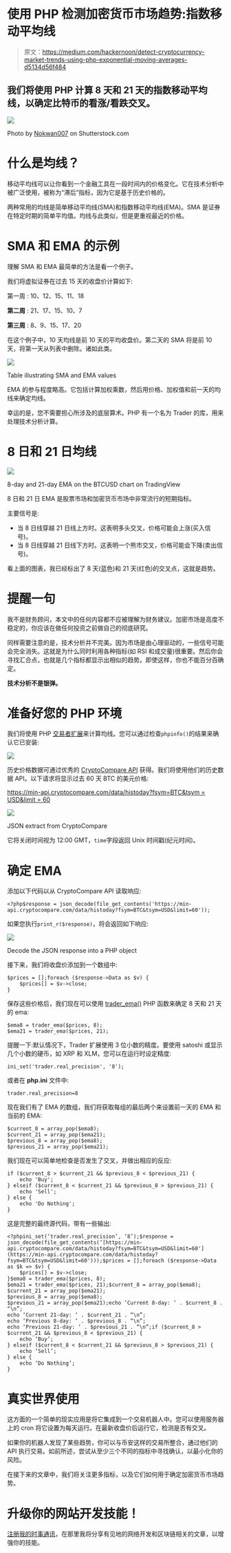 # 使用 PHP 检测加密货币市场趋势:指数移动平均线

> 原文：<https://medium.com/hackernoon/detect-cryptocurrency-market-trends-using-php-exponential-moving-averages-d5134d56f484>

## 我们将使用 PHP 计算 8 天和 21 天的指数移动平均线，以确定比特币的看涨/看跌交叉。

![](img/b760d534dba3f0345c0fe8008f8787ed.png)

Photo by [Nokwan007](https://www.shutterstock.com/g/nokwan007) on Shutterstock.com

# 什么是均线？

移动平均线可以让你看到一个金融工具在一段时间内的价格变化。它在技术分析中被广泛使用，被称为“滞后”指标，因为它是基于历史价格的。

两种常用的均线是简单移动平均线(SMA)和指数移动平均线(EMA)。SMA 是证券在特定时期的简单平均值。均线与此类似，但是更重视最近的价格。

# SMA 和 EMA 的示例

理解 SMA 和 EMA 最简单的方法是看一个例子。

我们将虚拟证券在过去 15 天的收盘价计算如下:

第一周 : 10、12、15、11、18

**第二周** : 21、17、15、10、7

**第三周** : 8、9、15、17、20

在这个例子中，10 天均线是前 10 天的平均收盘价。第二天的 SMA 将是前 10 天，将第一天从列表中删除。诸如此类。

![](img/1f6d6f42cb2adaa18d040cf7849f0ceb.png)

Table illustrating SMA and EMA values

EMA 的参与程度略高。它包括计算加权乘数，然后用价格、加权值和前一天的均线来确定均线。

幸运的是，您不需要担心所涉及的底层算术。PHP 有一个名为 Trader 的库，用来处理技术分析计算。

# 8 日和 21 日均线

![](img/35f1b454b429c542df6e17e6afd13e20.png)

8-day and 21-day EMA on the BTCUSD chart on TradingView

8 日和 21 日 EMA 是股票市场和加密货币市场中非常流行的短期指标。

主要信号是:

*   当 8 日线穿越 21 日线上方时。这表明多头交叉，价格可能会上涨(买入信号)。
*   当 8 日线穿越 21 日线下方时。这表明一个熊市交叉，价格可能会下降(卖出信号)。

看上面的图表，我已经标出了 8 天(蓝色)和 21 天(红色)的交叉点，这就是趋势。

# 提醒一句

我不是财务顾问，本文中的任何内容都不应被理解为财务建议。加密市场是高度不稳定的，你应该在做任何投资之前做自己的彻底研究。

同样需要注意的是，技术分析并不完美。因为市场是由心理驱动的，一些信号可能会完全消失。这就是为什么同时利用各种指标(如 RSI 和成交量)很重要。然后你会寻找汇合点，也就是几个指标都显示出相似的趋势。即使这样，你也不能百分百确定。

**技术分析不是银弹。**

# 准备好您的 PHP 环境

我们将使用 PHP [交易者扩展](http://php.net/manual/en/book.trader.php)来计算均线。您可以通过检查`phpinfo()`的结果来确认它已安装:

![](img/87e1938798e29dca83c16f854acf3819.png)

历史价格数据可通过优秀的 [CryptoCompare API](https://min-api.cryptocompare.com/) 获得。我们将使用他们的历史数据 API。以下请求将显示过去 60 天 BTC 的美元价格:

[https://min-api.cryptocompare.com/data/histoday?fsym=BTC&tsym = USD&limit = 60](https://min-api.cryptocompare.com/data/histoday?fsym=BTC&tsym=USD&limit=60)

![](img/d0bc15d4f506c610601a7102d8b1baf3.png)

JSON extract from CryptoCompare

它将关闭时间视为 12:00 GMT，`time`字段返回 Unix 时间戳(纪元时间)。

# 确定 EMA

添加以下代码以从 CryptoCompare API 读取响应:

```
<?php$response = json_decode(file_get_contents('https://min-api.cryptocompare.com/data/histoday?fsym=BTC&tsym=USD&limit=60'));
```

如果您执行`print_r($response)`，将会返回如下响应:

![](img/8205615c273c976d72bfb75808cb1213.png)

Decode the JSON response into a PHP object

接下来，我们将收盘价添加到一个数组中:

```
$prices = [];foreach ($response->Data as $v) {
    $prices[] = $v->close;
}
```

保存这些价格后，我们现在可以使用 [trader_ema()](http://php.net/manual/en/function.trader-ema.php) PHP 函数来确定 8 天和 21 天的 ema:

```
$ema8 = trader_ema($prices, 8);
$ema21 = trader_ema($prices, 21);
```

提醒一下:默认情况下，Trader 扩展使用 3 位小数的精度。要使用 satoshi 或显示几个小数的硬币，如 XRP 和 XLM，您可以在运行时设定精度:

```
ini_set('trader.real_precision', '8');
```

或者在 **php.ini** 文件中:

```
trader.real_precision=8
```

现在我们有了 EMA 的数组，我们将获取每组的最后两个来设置前一天的 EMA 和当前的 EMA:

```
$current_8 = array_pop($ema8);
$current_21 = array_pop($ema21);
$previous_8 = array_pop($ema8);
$previous_21 = array_pop($ema21);
```

我们现在可以简单地检查是否发生了交叉，并做出相应的反应:

```
if ($current_8 > $current_21 && $previous_8 < $previous_21) {
    echo 'Buy';
} elseif ($current_8 < $current_21 && $previous_8 > $previous_21) {
    echo 'Sell';
} else {
    echo 'Do Nothing';
}
```

这是完整的最终源代码，带有一些输出:

```
<?phpini_set(‘trader.real_precision’, ‘8’);$response = json_decode(file_get_contents(‘[https://min-api.cryptocompare.com/data/histoday?fsym=BTC&tsym=USD&limit=60'](https://min-api.cryptocompare.com/data/histoday?fsym=BTC&tsym=USD&limit=60')));$prices = [];foreach ($response->Data as $k => $v) {
    $prices[] = $v->close;
}$ema8 = trader_ema($prices, 8);
$ema21 = trader_ema($prices, 21);$current_8 = array_pop($ema8);
$current_21 = array_pop($ema21);
$previous_8 = array_pop($ema8);
$previous_21 = array_pop($ema21);echo ‘Current 8-day: ‘ . $current_8 . “\n”;
echo ‘Current 21-day: ‘ . $current_21 . “\n”;
echo ‘Previous 8-day: ‘ . $previous_8 . “\n”;
echo ‘Previous 21-day: ‘ . $previous_21 . “\n”;if ($current_8 > $current_21 && $previous_8 < $previous_21) {
    echo ‘Buy’;
} elseif ($current_8 < $current_21 && $previous_8 > $previous_21) {
    echo ‘Sell’;
} else {
    echo ‘Do Nothing’;
}
```

# 真实世界使用

这方面的一个简单的现实应用是将它集成到一个交易机器人中。您可以使用服务器上的 cron 将它设置为每天运行。在最新收盘价后运行它，检测是否有交叉。

如果你的机器人发现了某些趋势，你可以与币安这样的交易所整合，通过他们的 API 执行交易。如前所述，尝试从至少三个不同的指标中寻找确认，以最小化你的风险。

在接下来的文章中，我们将关注更多指标，以及它们如何用于确定加密货币市场趋势。

# 升级你的网站开发技能！

[注册我的时事通讯](https://webdev.chowles.com/)，在那里我将分享有见地的网络开发和区块链相关的文章，以增强你的技能。